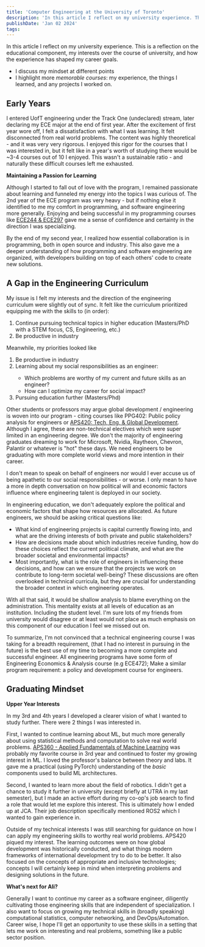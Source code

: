 ```yaml
---
title: 'Computer Engineering at the University of Toronto'
description: 'In this article I reflect on my university experience. This is a reflection on the educational component, my interests over the course of university, and how the experience has shaped my career goals.'
publishDate: 'Jan 02 2024'
tags:
---
```



In this article I reflect on my university experience. This is a reflection on the educational component, my interests over the course of university, and how the experience has shaped my career goals.  
- I discuss my mindset at different points   
- I highlight more *memorable courses*: my experience, the things I learned, and any projects I worked on.

## Early Years

I entered UofT engineering under the Track One (undeclared) stream, later declaring my ECE major at the end of first year. After the excitement of first year wore off, I felt a dissatisfaction with what I was learning. It felt disconnected from real world problems. The content was highly theoretical - and it was very very rigorous. I enjoyed this rigor for the courses that I was interested in, but it felt like in a year's worth of studying there would be ~3-4 courses out of 10 I enjoyed. This wasn't a sustainable ratio - and naturally these difficult courses left me exhausted. 

**Maintaining a Passion for Learning**

Although I started to fall out of love with the program, I remained passionate about learning and funneled my energy into the topics I was curious of. The 2nd year of the ECE program was very heavy - but if nothing else it identified to me my comfort in programming, and software engineering more generally. Enjoying and being successful in my programming courses like <a href="#ece244">ECE244 & ECE297</a> gave me a sense of confidence and certainty in the direction I was specializing.

By the end of my second year, I realized how essential collaboration is in programming, both in open source and industry. This also gave me a deeper understanding of how programming and software engineering are organized, with developers building on top of each others' code to create new solutions.

## A Gap in the Engineering Curriculum
My issue is I felt my interests and the direction of the engineering curriculum were slightly out of sync. It felt like the curriculum prioritized equipping me with the skills to (in order):
<ol>
	<li>Continue pursuing technical topics in higher education (Masters/PhD with a STEM focus, CS, Engineering, etc.)</li>
	<li>Be productive in industry</li>
</ol>

Meanwhile, my priorities looked like
<ol>
	<li>Be productive in industry</li>
	<li>Learning about my social responsibilities as an engineer:</li>
		<ul>
			<li>Which problems are worthy of my current and future skills as an engineer?</li>
			<li>How can I optimize my career for social impact?</li>
		</ul>
	<li>Pursuing education further (Masters/Phd)</li>
</ol>

Other students or professors may argue global development / engineering is woven into our program - citing courses like PPG402: Public policy analysis for engineers or <a href=#aps420>APS420: Tech, Eng, & Global Development</a>. Although I agree, these are non-technical electives which were super limited in an engineering degree. We don't the majority of engineering graduates dreaming to work for Microsoft, Nvidia, Raytheon, Chevron, Palantir or whatever is "hot" these days. We need engineers to be graduating with more complete world views and more intention in their career.

I don't mean to speak on behalf of engineers nor would I ever accuse us of being apathetic to our social responsibilities - or worse. I only mean to have a more in depth conversation on how political will and economic factors influence where engineering talent is deployed in our society.
  
In engineering education, we don't adequately explore the political and economic factors that shape how resources are allocated. As future engineers, we should be asking critical questions like:
- What kind of engineering projects is capital currently flowing into, and what are the driving interests of both private and public stakeholders?
- How are decisions made about which industries receive funding, how do these choices reflect the current political climate, and what are the broader societal and environmental impacts?
- Most importantly, what is the role of engineers in influencing these decisions, and how can we ensure that the projects we work on contribute to long-term societal well-being?
These discussions are often overlooked in technical curricula, but they are crucial for understanding the broader context in which engineering operates.

With all that said, it would be shallow analysis to blame everything on the administration. This mentality exists at all levels of education as an institution. Including the student level. I'm sure lots of my friends from university would disagree or at least would not place as much emphasis on this component of our education I feel we missed out on.

To summarize, I'm not convinced that a technical engineering course I was taking for a breadth requirement, (that I had no interest in pursuing in the future) is the best use of my time to becoming a more complete and successful engineer. All engineering programs have some form of Engineering Economics & Analysis course (e.g ECE472); Make a similar program requirement: a policy and development   course for engineers.

## Graduating Mindset

**Upper Year Interests**

In my 3rd and 4th years I developed a clearer vision of what I wanted to study further. There were 2 things I was interested in.

First, I wanted to continue learning about ML, but much more generally about using statistical methods and computation to solve real world problems. <a href='#aps360'>APS360 - Applied Fundamentals of Machine Learning</a> was probably my favorite course in 3rd year and continued to foster my growing interest in ML. I loved the professor's balance between theory and labs. It gave me a practical (using PyTorch) understanding of the *basic* components used to build ML architectures.

Second, I wanted to learn more about the field of robotics. I didn't get a chance to study it further in university (except briefly at UTRA in my last semester), but I made an active effort during my co-op's job search to find a role that would let me explore this interest. This is ultimately how I ended up at JCA. Their job description specifically mentioned ROS2 which I wanted to gain experience in.

Outside of my technical interests I was still searching for guidance on how I can apply my engineering skills to worthy real world problems. APS420 piqued my interest. The learning outcomes were on how global development was historically conducted, and what things modern frameworks of international development try to do to be better. It also focused on the concepts of appropriate and inclusive technologies; concepts I will certainly keep in mind when interpreting problems and designing solutions in the future.

 
**What's next for Ali?**

Generally I want to continue my career as a software engineer, diligently cultivating those engineering skills that are independent of  specialization. I also want to focus on growing my technical skills in (broadly speaking) computational statistics, computer networking, and DevOps/Automation. Career wise, I hope I'll get an opportunity to use these skills in a setting that lets me work on interesting and real problems, something like a public sector position.